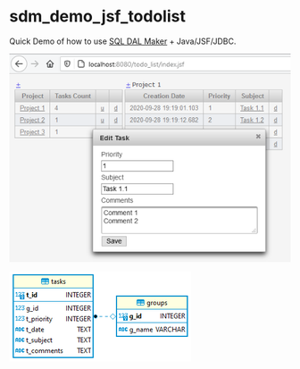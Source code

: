 # sdm_demo_jsf_todolist
Quick Demo of how to use [SQL DAL Maker](https://github.com/panedrone/sqldalmaker) + Java/JSF/JDBC. 

![demo-jsf-1.png](demo-jsf-1.png)

![erd.png](erd.png)
